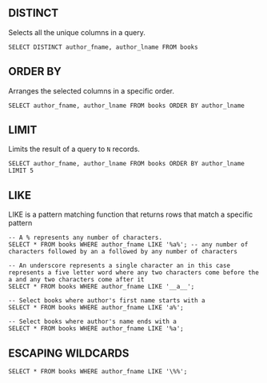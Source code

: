 ## DISTINCT

Selects all the unique columns in a query.

```MySQL
SELECT DISTINCT author_fname, author_lname FROM books
```

## ORDER BY

Arranges the selected columns in a specific order.

```MySQL
SELECT author_fname, author_lname FROM books ORDER BY author_lname
```

## LIMIT

Limits the result of a query to `N` records.

```MySQL
SELECT author_fname, author_lname FROM books ORDER BY author_lname LIMIT 5
```

## LIKE

LIKE is a pattern matching function that returns rows that match a specific pattern

```MySQL
-- A % represents any number of characters.
SELECT * FROM books WHERE author_fname LIKE '%a%'; -- any number of characters followed by an a followed by any number of characters

-- An underscore represents a single character an in this case represents a five letter word where any two characters come before the a and any two characters come after it
SELECT * FROM books WHERE author_fname LIKE '__a__'; 

-- Select books where author's first name starts with a
SELECT * FROM books WHERE author_fname LIKE 'a%';

-- Select books where author's name ends with a
SELECT * FROM books WHERE author_fname LIKE '%a'; 
```

## ESCAPING WILDCARDS

```MySQL
SELECT * FROM books WHERE author_fname LIKE '\%%';
```


